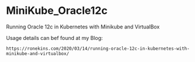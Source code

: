 # MiniKube_Oracle12c
Running Oracle 12c in Kubernetes with Minikube and VirtualBox


Usage details can bef found at my Blog:
```
https://ronekins.com/2020/03/14/running-oracle-12c-in-kubernetes-with-minikube-and-virtualbox/
```
